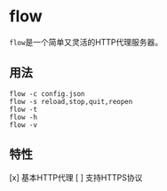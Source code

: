 # flow

`flow`是一个简单又灵活的HTTP代理服务器。


## 用法
```
flow -c config.json
flow -s reload,stop,quit,reopen
flow -t
flow -h
flow -v

```

## 特性
[x] 基本HTTP代理
[ ] 支持HTTPS协议

